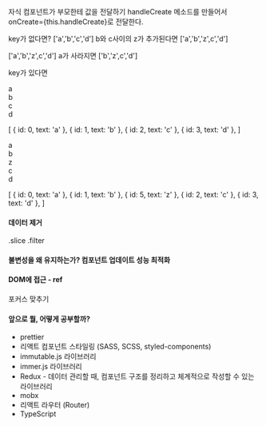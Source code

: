 자식 컴포넌트가 부모한테 값을 전달하기
handleCreate 메소드를 만들어서 onCreate={this.handleCreate}로 전달한다.

key가 없다면?
['a','b','c','d'] b와 c사이의 z가 추가된다면
['a','b','z',c','d']

['a','b','z',c','d'] a가 사라지면
['b','z',c','d']

key가 있다면

<div key={0}>a</div>
<div key={1}>b</div>
<div key={2}>c</div>
<div key={3}>d</div>

[
{ id: 0, text: 'a' },
{ id: 1, text: 'b' },
{ id: 2, text: 'c' },
{ id: 3, text: 'd' },
]

<div key={0}>a</div>
<div key={1}>b</div>
<div key={5}>z</div>
<div key={2}>c</div>
<div key={3}>d</div>

[
{ id: 0, text: 'a' },
{ id: 1, text: 'b' },
{ id: 5, text: 'z' },
{ id: 2, text: 'c' },
{ id: 3, text: 'd' },
]

#### 데이터 제거

.slice .filter

#### 불변성을 왜 유지하는가? 컴포넌트 업데이트 성능 최적화

#### DOM에 접근 - ref

포커스 맞추기

#### 앞으로 뭘, 어떻게 공부할까?

- prettier
- 리액트 컴포넌트 스타일링 (SASS, SCSS, styled-components)
- immutable.js 라이브러리
- immer.js 라이브러리
- Redux - 데이터 관리할 때, 컴포넌트 구조를 정리하고 체계적으로 작성할 수 있는 라이브러리
- mobx
- 리액트 라우터 (Router)
- TypeScript
